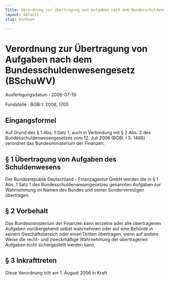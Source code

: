 ```yaml
---
Title: Verordnung zur Übertragung von Aufgaben nach dem Bundesschuldenwesengesetz
layout: default
slug: bschuwv

---
```


# Verordnung zur Übertragung von Aufgaben nach dem Bundesschuldenwesengesetz (BSchuWV)

Ausfertigungsdatum
:   2006-07-19

Fundstelle
:   BGBl I: 2006, 1700



## Eingangsformel

Auf Grund des § 1 Abs. 1 Satz 1, auch in Verbindung mit § 2 Abs. 2 des
Bundesschuldenwesengesetzes vom 12. Juli 2006 (BGBl. I S. 1466)
verordnet das Bundesministerium der Finanzen:


## § 1 Übertragung von Aufgaben des Schuldenwesens

Der Bundesrepublik Deutschland - Finanzagentur GmbH werden die in § 1
Abs. 1 Satz 1 des Bundesschuldenwesengesetzes genannten Aufgaben zur
Wahrnehmung im Namen des Bundes und seiner Sondervermögen übertragen.


## § 2 Vorbehalt

Das Bundesministerium der Finanzen kann einzelne oder alle
übertragenen Aufgaben vorübergehend selbst wahrnehmen oder auf eine
Behörde in seinem Geschäftsbereich oder einen Dritten übertragen, wenn
auf andere Weise die recht- und zweckmäßige Wahrnehmung der
übertragenen Aufgaben nicht sichergestellt werden kann.


## § 3 Inkrafttreten

Diese Verordnung tritt am 1. August 2006 in Kraft.

